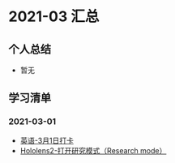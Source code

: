 # 2021-03 汇总

## 个人总结
* 暂无

## 学习清单
### 2021-03-01
* [英语-3月1日打卡](./2021-03-01/英语-3月1日打卡.md)
* [Hololens2-打开研究模式（Research mode）](./2021-03-01/Hololens2-打开研究模式（Research%20mode）.md)

